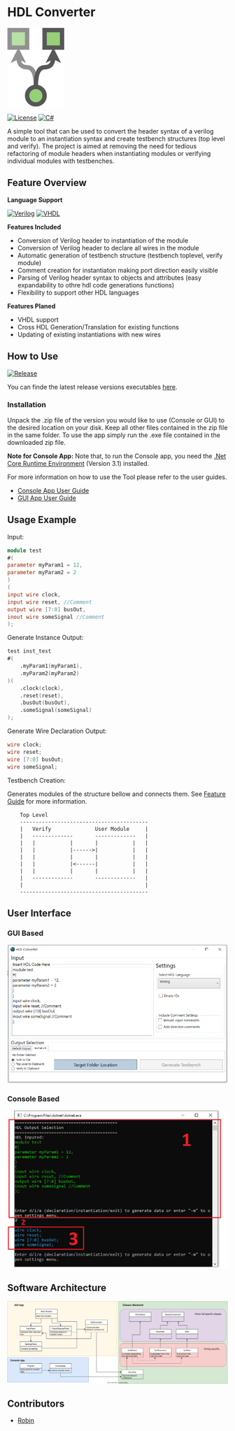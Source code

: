 # HDL Converter
![Title](/Documentation/1_Images/HDLConverterLogoSmall.png)

[![License](https://img.shields.io/badge/License-AGPL_3.0-blue.svg)](/LICENSE)
[![C#](https://img.shields.io/badge/Software-C%23-green)](https://docs.microsoft.com/en-us/dotnet/csharp/)

A simple tool that can be used to convert the header syntax of a verilog module to an instantiation syntax and create testbench structures (top level and verify). 
The project is aimed at removing the need for tedious refactoring of module headers when instantiating modules or verifying individual modules with testbenches.

## Feature Overview
**Language Support**

[![Verilog](https://img.shields.io/badge/Verilog-Supported-brightgreen)]()
[![VHDL](https://img.shields.io/badge/VHDL-Not%20Supported-red)]()

**Features Included**
- Conversion of Verilog header to instantiation of the module
- Conversion of Verilog header to declare all wires in the module
- Automatic generation of testbench structure (testbench toplevel, verify module)
- Comment creation for instantiaton making port direction easily visible
- Parsing of Verilog header syntax to objects and attributes (easy expandability to othre hdl code generations functions)
- Flexibility to support other HDL languages

**Features Planed**
- VHDL support
- Cross HDL Generation/Translation for existing functions
- Updating of existing instantiations with new wires


## How to Use
[![Release](https://img.shields.io/badge/Latest%20Release-V1.1.0-green)](https://github.com/m47812/HDL_Converter/releases/latest)

You can finde the latest release versions executables [here](https://github.com/m47812/HDL_Converter/releases/latest).

### Installation
Unpack the .zip file of the version you would like to use (Console or GUI) to the desired location on your disk. Keep all other files contained in the zip file in the same folder. To use the app simply run the .exe file contained in the downloaded zip file. 
 
 **Note for Console App:** Note that, to run the Console app, you need the [.Net Core Runtime Environment](https://dotnet.microsoft.com/en-us/download/dotnet/3.1) (Version 3.1) installed.

For more information on how to use the Tool please refer to the user guides.
- [Console App User Guide](/Documentation/2_User_Guide/CORE_APP_USER_GUIDE.md)
- [GUI App User Guide](/Documentation/2_User_Guide/GUI_APP_USER_GUIDE.md)

## Usage Example
Input:
```verilog
module test
#(
parameter myParam1 = 12,
parameter myParam2 = 2
)
(
input wire clock,
input wire reset, //Comment
output wire [7:0] busOut,
inout wire someSignal //Comment
);
```
Generate Instance Output:
```verilog
test inst_test
#(
	.myParam1(myParam1),
	.myParam2(myParam2)
)(
	.clock(clock),
	.reset(reset),
	.busOut(busOut),
	.someSignal(someSignal)
);
```
Generate Wire Declaration Output:
```verilog
wire clock;
wire reset;
wire [7:0] busOut;
wire someSignal;
```

Testbench Creation:

Generates modules of the structure bellow and connects them. See [Feature Guide](/Documentation/2_User_Guide/TESTBENCH_FEATURE.md) for more information.
```
    Top Level
    -----------------------------------------
    |   Verify              User Module     |
    |   -------------       -------------   |
    |   |           |       |           |   |
    |   |           |------>|           |   |
    |   |           |       |           |   |
    |   |           |<------|           |   |
    |   |           |       |           |   |
    |   -------------       -------------   |
    |                                       |
    -----------------------------------------
```


## User Interface
### GUI Based
![GUI Example](/Documentation/1_Images/GUI/GUI_Testbench.PNG)
### Console Based
![Console Example](/Documentation/1_Images/Core/generateOutput.PNG)


## Software Architecture
 ![Class Diagramm](/Documentation/1_Images/ClassDiagramm/class_diagramm.svg)
 
 ## Contributors
 - [Robin](https://github.com/m47812)
